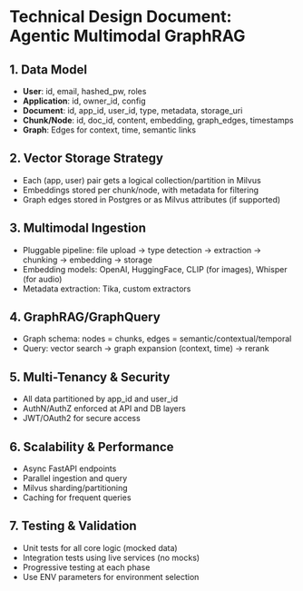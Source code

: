 # Technical Design Document: Agentic Multimodal GraphRAG

## 1. Data Model

- **User**: id, email, hashed_pw, roles
- **Application**: id, owner_id, config
- **Document**: id, app_id, user_id, type, metadata, storage_uri
- **Chunk/Node**: id, doc_id, content, embedding, graph_edges, timestamps
- **Graph**: Edges for context, time, semantic links

## 2. Vector Storage Strategy

- Each (app, user) pair gets a logical collection/partition in Milvus
- Embeddings stored per chunk/node, with metadata for filtering
- Graph edges stored in Postgres or as Milvus attributes (if supported)

## 3. Multimodal Ingestion

- Pluggable pipeline: file upload → type detection → extraction → chunking → embedding → storage
- Embedding models: OpenAI, HuggingFace, CLIP (for images), Whisper (for audio)
- Metadata extraction: Tika, custom extractors

## 4. GraphRAG/GraphQuery

- Graph schema: nodes = chunks, edges = semantic/contextual/temporal
- Query: vector search → graph expansion (context, time) → rerank

## 5. Multi-Tenancy & Security

- All data partitioned by app_id and user_id
- AuthN/AuthZ enforced at API and DB layers
- JWT/OAuth2 for secure access

## 6. Scalability & Performance

- Async FastAPI endpoints
- Parallel ingestion and query
- Milvus sharding/partitioning
- Caching for frequent queries

## 7. Testing & Validation

- Unit tests for all core logic (mocked data)
- Integration tests using live services (no mocks)
- Progressive testing at each phase
- Use ENV parameters for environment selection 